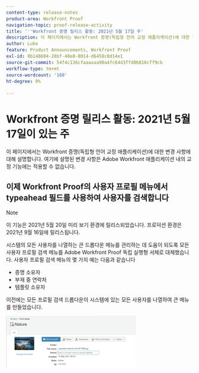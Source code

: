 ```yaml
---
content-type: release-notes
product-area: Workfront Proof
navigation-topic: proof-release-activity
title: '''Workfront 증명 릴리스 활동: 2021년 5월 17일 주'
description: 이 페이지에서는 Workfront 증명(독립형 언어 교정 애플리케이션)에 대한 변경 사항에 대해 설명합니다. 여기에 설명된 변경 사항은 Adobe Workfront 애플리케이션 내의 교정 기능에는 적용할 수 없습니다.
author: Luke
feature: Product Announcements, Workfront Proof
exl-id: 8b148684-28bf-40e8-8014-d6458c8d14e1
source-git-commit: 54f4c136cfaaaaaa90a4fc64d3ffd06816cff9cb
workflow-type: tm+mt
source-wordcount: '160'
ht-degree: 0%

---
```


# Workfront 증명 릴리스 활동: 2021년 5월 17일이 있는 주

이 페이지에서는 Workfront 증명(독립형 언어 교정 애플리케이션)에 대한 변경 사항에 대해 설명합니다. 여기에 설명된 변경 사항은 Adobe Workfront 애플리케이션 내의 교정 기능에는 적용할 수 없습니다.

## 이제 Workfront Proof의 사용자 프로필 메뉴에서 typeahead 필드를 사용하여 사용자를 검색합니다

>[!NOTE]
>
>이 기능은 2021년 5월 20일 미리 보기 환경에 릴리스되었습니다. 프로덕션 환경은 2021년 9월 16일에 릴리스됩니다.

시스템의 모든 사용자를 나열하는 큰 드롭다운 메뉴를 관리하는 데 도움이 되도록 모든 사용자 프로필 검색 메뉴를 Adobe Workfront Proof 독립 실행형 서체로 대체했습니다. 사용자 프로필 검색 메뉴의 몇 가지 예는 다음과 같습니다

* 증명 소유자
* 부재 중 연락처
* 템플릿 소유자

이전에는 모든 프로필 검색 드롭다운이 시스템에 있는 모든 사용자를 나열하여 큰 메뉴를 만들었습니다.

![](assets/user-profile-typeahead-350x142.png)
